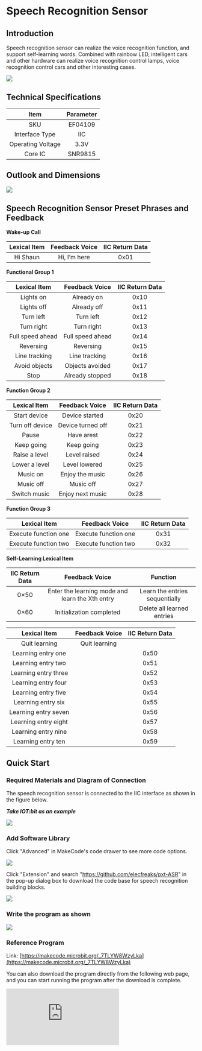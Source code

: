 ﻿# Speech Recognition Sensor

## Introduction
Speech recognition sensor can realize the voice recognition function, and support self-learning words. Combined with rainbow LED, intelligent cars and other hardware can realize voice recognition control lamps, voice recognition control cars and other interesting cases.

 ![](https://wiki-media-ef.oss-cn-hongkong.aliyuncs.com/i18n/en/docusaurus-plugin-content-docs/current/microbit/sensor/octopus-sensors/sensor/images/EF04108-01.png)

## Technical Specifications
| Item | Parameter |
| :-: | :-: |
| SKU | EF04109 |
| Interface Type | IIC |
| Operating Voltage | 3.3V |
| Core IC | SNR9815 |

## Outlook and Dimensions

![](https://wiki-media-ef.oss-cn-hongkong.aliyuncs.com/i18n/en/docusaurus-plugin-content-docs/current/microbit/sensor/octopus-sensors/sensor/images/EF04108-02.png)

## Speech Recognition Sensor Preset Phrases and Feedback

**Wake-up Call**

| Lexical Item | Feedback Voice | IIC Return Data |
| :-: | :-: | :-: |
| Hi Shaun | Hi, I’m here | 0x01 |

**Functional Group 1**

| Lexical Item | Feedback Voice | IIC Return Data |
| :-: | :-: | :-: |
| Lights on | Already on | 0x10 |
| Lights off | Already off | 0x11 |
| Turn left | Turn left | 0x12 |
| Turn right | Turn right | 0x13 |
| Full speed ahead | Full speed ahead | 0x14 |
| Reversing | Reversing | 0x15 |
| Line tracking | Line tracking | 0x16 |
| Avoid objects | Objects avoided | 0x17 |
| Stop | Already stopped | 0x18 |

**Function Group 2**

| Lexical Item | Feedback Voice | IIC Return Data |
| :-: | :-: | :-: |
| Start device | Device started | 0x20 |
| Turn off device | Device turned off | 0x21 |
| Pause | Have arest | 0x22 |
| Keep going | Keep going | 0x23 |
| Raise a level | Level raised | 0x24 |
| Lower a level | Level lowered | 0x25 |
| Music on | Enjoy the music | 0x26 |
| Music off | Music off | 0x27 |
| Switch music | Enjoy next music | 0x28 |

**Function Group 3**

| Lexical Item | Feedback Voice | IIC Return Data |
| :-: | :-: | :-: |
| Execute function one | Execute function one | 0x31 |
| Execute function two | Execute function two | 0x32 |

**Self-Learning Lexical Item**

| IIC Return Data | Feedback Voice | Function |
| :-: | :-: | :-: |
| 0×50 | Enter the learning mode and learn the Xth entry | Learn the entries sequentially |
| 0×60 | Initialization completed | Delete all learned entries |

| Lexical Item | Feedback Voice | IIC Return Data |
| :-: | :-: | :-: |
| Quit learning | Quit learning |  |
| Learning entry one |  | 0x50 |
| Learning entry two |  | 0x51 |
| Learning entry three |  | 0x52 |
| Learning entry four |  | 0x53 |
| Learning entry five |  | 0x54 |
| Learning entry six |  | 0x55 |
| Learning entry seven |  | 0x56 |
| Learning entry eight |  | 0x57 |
| Learning entry nine |  | 0x58 |
| Learning entry ten |  | 0x59 |

## Quick Start

### Required Materials and Diagram of Connection

The speech recognition sensor is connected to the IIC interface as shown in the figure below.

***Take IOT:bit as an example***

![](https://wiki-media-ef.oss-cn-hongkong.aliyuncs.com/i18n/en/docusaurus-plugin-content-docs/current/microbit/sensor/octopus-sensors/sensor/images/EF04108-03.png)

### Add Software Library
Click "Advanced" in MakeCode's code drawer to see more code options.

![](https://wiki-media-ef.oss-cn-hongkong.aliyuncs.com/i18n/en/docusaurus-plugin-content-docs/current/microbit/sensor/octopus-sensors/sensor/images/EF04108-04.png)

Click "Extension" and search "https://github.com/elecfreaks/pxt-ASR" in the pop-up dialog box to download the code base for speech recognition building blocks.

![](https://wiki-media-ef.oss-cn-hongkong.aliyuncs.com/i18n/en/docusaurus-plugin-content-docs/current/microbit/sensor/octopus-sensors/sensor/images/EF04108-05.png)


### Write the program as shown



![](https://wiki-media-ef.oss-cn-hongkong.aliyuncs.com/i18n/en/docusaurus-plugin-content-docs/current/microbit/sensor/octopus-sensors/sensor/images/EF04108-06.png)




### Reference Program
Link: [https://makecode.microbit.org/_7TLYW8WzyLka](https://makecode.microbit.org/_7TLYW8WzyLka)

You can also download the program directly from the following web page, and you can start running the program after the download is complete.

<div
    style={{
        position: 'relative',
        paddingBottom: '60%',
        overflow: 'hidden',
    }}
>
    <iframe
        src="https://makecode.microbit.org/_7TLYW8WzyLka"
        frameborder="0"
        sandbox="allow-popups allow-forms allow-scripts allow-same-origin"
        style={{
            position: 'absolute',
            width: '100%',
            height: '100%',
        }}
    />
</div>

### Result
The content of the LED display is controlled by a voice recognition sensor.

## Related Cases


## Technical File

